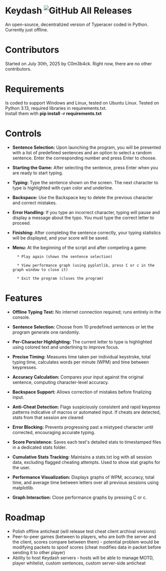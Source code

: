 # Keydash ![GitHub All Releases](https://img.shields.io/github/downloads/C0m3b4ck/Racoon-MC-Modpack-Installer/total)
An open-source, decentralized version of Typeracer coded in Python. Currently just offline.
# Contributors
Started on July 30th, 2025 by C0m3b4ck. Right now, there are no other contributors.
# Requirements
Is coded to support Windows and Linux, tested on Ubuntu Linux.
Tested on Python 3.13, required libraries in requirements.txt. 
<br>Install them with **pip install -r requirements.txt**
# Controls
* **Sentence Selection:**
    Upon launching the program, you will be presented with a list of predefined sentences and an option to select a random sentence.      Enter the corresponding number and press Enter to choose.

* **Starting the Game:**
    After selecting the sentence, press Enter when you are ready to start typing.

* **Typing:**
    Type the sentence shown on the screen. The next character to type is highlighted with cyan color and underline.

* **Backspace:**
    Use the Backspace key to delete the previous character and correct mistakes.

* **Error Handling:**
    If you type an incorrect character, typing will pause and display a message about the typo. You must type the correct letter to proceed.

* **Finishing:**
    After completing the sentence correctly, your typing statistics will be displayed, and your score will be saved.

* **Menu:**
At the beginning of the script and after competing a game:

        * Play again (shows the sentence selection)

        * View performance graph (using pyplotlib, press C or c in the graph window to close it)

        * Exit the program (closes the program)

# Features

* **Offline Typing Test:**
    No internet connection required; runs entirely in the console.

* **Sentence Selection:**
    Choose from 10 predefined sentences or let the program generate one randomly.

* **Per-Character Highlighting:**
    The current letter to type is highlighted using colored text and underlining to improve focus.

* **Precise Timing:**
    Measures time taken per individual keystroke, total typing time, calculates words per minute (WPM) and time between keypresses.

* **Accuracy Calculation:**
    Compares your input against the original sentence, computing character-level accuracy.

* **Backspace Support:**
    Allows correction of mistakes before finalizing input.

* **Anti-Cheat Detection:**
    Flags suspiciously consistent and rapid keypress patterns indicative of macros or automated input. If cheats are detected, stats from that session are cleared

* **Error Blocking:**
    Prevents progressing past a mistyped character until corrected, encouraging accurate typing.

* **Score Persistence:**
    Saves each test's detailed stats to timestamped files in a dedicated stats folder.

* **Cumulative Stats Tracking:**
    Maintains a stats.txt log with all session data, excluding flagged cheating attempts. Used to show stat graphs for the user.

* **Performance Visualization:**
    Displays graphs of WPM, accuracy, total time, and average time between letters over all previous sessions using matplotlib.

* **Graph Interaction:**
    Close performance graphs by pressing C or c.

# Roadmap

* Polish offline anticheat (will release test cheat client archival versions)
* Peer-to-peer games (between to players, who are both the server and the client, scores compare between them) - potential problem would be modifying packets to spoof scores (cheat modifies data in packet before sending it to other player)
* Ability to host Keydash servers - hosts will be able to manage MOTD, player whitelist, custom sentences, custom server-side anticheat



